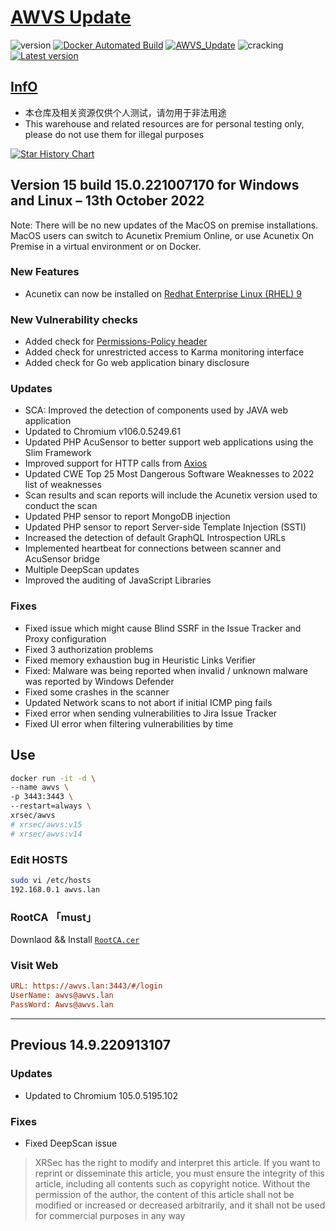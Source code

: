 # [AWVS Update](https://awvs.vercel.app/)

![version](https://img.shields.io/badge/Version-15.0.221007170-da282a)  [![Docker Automated Build](https://img.shields.io/docker/automated/xrsec/awvs?label=Build&logo=docker&style=flat-square)](https://hub.docker.com/r/xrsec/awvs) [![AWVS_Update](https://github.com/XRSec/AWVS-Update/actions/workflows/AWVS_Update.yml/badge.svg)](https://github.com/XRSec/AWVS-Update/actions/workflows/AWVS_Update.yml) ![cracking](https://img.shields.io/badge/No-cracking-da282a) [![Latest version](https://img.shields.io/badge/fahai.org-法海之路-da282a)](https://www.fahai.org)

## [InfO](https://www.acunetix.com/support/build-history/)

- 本仓库及相关资源仅供个人测试，请勿用于非法用途
- This warehouse and related resources are for personal testing only, please do not use them for illegal purposes

[![Star History Chart](https://api.star-history.com/svg?repos=XRSec/AWVS-Update&type=Date)](https://star-history.com/#XRSec/AWVS-Update&Date)

## Version 15 build 15.0.221007170 for Windows and Linux – 13th October 2022

Note: There will be no new updates of the MacOS on premise installations. MacOS users can switch to Acunetix Premium Online, or use Acunetix On Premise in a virtual environment or on Docker.

### New Features

- Acunetix can now be installed on [Redhat Enterprise Linux (RHEL) 9](https://developers.redhat.com/articles/2022/05/18/whats-new-red-hat-enterprise-linux-9)

### New Vulnerability checks

- Added check for [Permissions-Policy header](https://developer.mozilla.org/en-US/docs/Web/HTTP/Headers/Feature-Policy)
- Added check for unrestricted access to Karma monitoring interface
- Added check for Go web application binary disclosure

### Updates

- SCA: Improved the detection of components used by JAVA web application
- Updated to Chromium v106.0.5249.61
- Updated PHP AcuSensor to better support web applications using the Slim Framework
- Improved support for HTTP calls from [Axios](https://axios-http.com/)
- Updated CWE Top 25 Most Dangerous Software Weaknesses to 2022 list of weaknesses
- Scan results and scan reports will include the Acunetix version used to conduct the scan
- Updated PHP sensor to report MongoDB injection
- Updated PHP sensor to report Server-side Template Injection (SSTI)
- Increased the detection of default GraphQL Introspection URLs
- Implemented heartbeat for connections between scanner and AcuSensor bridge
- Multiple DeepScan updates
- Improved the auditing of JavaScript Libraries

### Fixes

- Fixed issue which might cause Blind SSRF in the Issue Tracker and Proxy configuration
- Fixed 3 authorization problems
- Fixed memory exhaustion bug in Heuristic Links Verifier
- Fixed: Malware was being reported when invalid / unknown malware was reported by Windows Defender
- Fixed some crashes in the scanner
- Updated Network scans to not abort if initial ICMP ping fails
- Fixed error when sending vulnerabilities to Jira Issue Tracker
- Fixed UI error when filtering vulnerabilities by time

## Use

```bash
docker run -it -d \
--name awvs \
-p 3443:3443 \
--restart=always \
xrsec/awvs
# xrsec/awvs:v15
# xrsec/awvs:v14
```

### Edit HOSTS

```bash
sudo vi /etc/hosts
192.168.0.1 awvs.lan
```

### RootCA 「must」

Downlaod && Install [`RootCA.cer`](https://cdn.jsdelivr.net/gh/XRSec/AWVS-Update@main/.github/resources/ca.cer)

### Visit Web

```ini
URL: https://awvs.lan:3443/#/login
UserName: awvs@awvs.lan
PassWord: Awvs@awvs.lan
```

<hr>

## Previous 14.9.220913107

### Updates

- Updated to Chromium 105.0.5195.102

### Fixes

- Fixed DeepScan issue

> XRSec has the right to modify and interpret this article. If you want to reprint or disseminate this article, you must ensure the integrity of this article, including all contents such as copyright notice. Without the permission of the author, the content of this article shall not be modified or increased or decreased arbitrarily, and it shall not be used for commercial purposes in any way